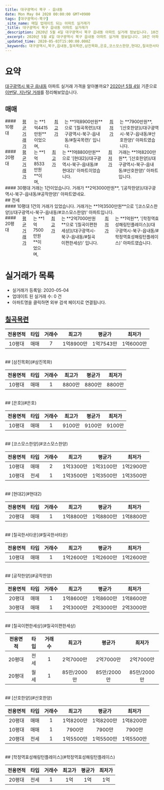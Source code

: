 ```yaml
---
title: 대구광역시 북구 - 읍내동
date: Mon May 04 2020 00:00:00 GMT+0900
tags: [대구광역시-북구]
_site_name: 매일 업데이트 되는 아파트 실거래가
_title: 대구광역시 북구 읍내동 아파트 실거래가
_description: 2020년 5월 4일 대구광역시 북구 읍내동 아파트 실거래 정보입니다. 10건 아파트 정보가 있습니다.
_excerpt: 2020년 5월 4일 대구광역시 북구 읍내동 아파트 실거래 정보입니다. 10건 아파트 정보가 있습니다.
_updated_time: 2020-05-03T15:00:00.000Z
_keywords: 대구광역시,북구,읍내동,칠곡목련,삼진목화,은호,코스모스한양,현대2,칠곡한서타운,공작한양,칠곡이편한세상,산호한양,학정역효성해링턴플레이스
---
```





# 요약
<ins>대구광역시 북구 읍내동</ins> 아파트 실거래 가격을 알아볼까요? <ins>2020년 5월 4일</ins> 기준으로 <ins>이번달, 지난달 거래</ins>를 정리해보았습니다.

## 매매
<div class="container">
<div class="six columns" markdown="1">
#### 10평대
<ins>평균 거래가</ins>는 **1억4415만원**이었으며, <ins>최고가</ins>는 **1억8900만원**으로 '[칠곡목련](/대구광역시-북구-읍내동/#칠곡목련)' 입니다. <ins>최저가</ins>는 **7900만원**, '[산호한양](/대구광역시-북구-읍내동/#산호한양)' 아파트였습니다.
</div>
<div class="six columns" markdown="1">
#### 20평대
<ins>평균 거래가</ins>는 **1억8533만원**이며, <ins>최고가</ins>는 **1억8800만원**으로 '[현대2](/대구광역시-북구-읍내동/#현대2)' 아파트이었습니다. <ins>최저가</ins> 거래는 **1억8200만원**, '[산호한양](/대구광역시-북구-읍내동/#산호한양)' 아파트입니다.
</div>
</div>
<div class="container">
<div class="twelve columns" markdown="1">
#### 30평대
거래는 1건이었습니다. 거래가 **2억3000만원**, '[공작한양](/대구광역시-북구-읍내동/#공작한양)' 아파트였네요.
</div>
</div>
## 전세
<div class="container">
<div class="six columns" markdown="1">
#### 10평대
1건의 거래가 있었습니다. 거래가는 **1억3500만원**으로 '[코스모스한양](/대구광역시-북구-읍내동/#코스모스한양)' 아파트입니다.
</div>
<div class="six columns" markdown="1">
#### 20평대
<ins>평균 거래가</ins>는 **1억7500만원**이었으며, <ins>최고가</ins>는 **2억7000만원**으로 '[칠곡이편한세상](/대구광역시-북구-읍내동/#칠곡이편한세상)' 입니다. <ins>최저가</ins>는 **1억원**, '[학정역효성해링턴플레이스](/대구광역시-북구-읍내동/#학정역효성해링턴플레이스)' 아파트였습니다.
</div>
</div>



# 실거래가 목록
- 실거래가 등록일: 2020-05-04
- 업데이트 된 실거래 수: 0 건
- 아파트명을 클릭하면 외부 검색 페이지로 연결됩니다.

## [칠곡목련](#칠곡목련)

|전용면적|타입|거래수|최고가|평균가|최저가|
|:---:|:---:|:---:|:---:|:---:|:---:|
|10평대|<span class="deal-type-1">매매</span>|7|1억8900만|1억7543만|1억6000만|

<br/>
## [삼진목화](#삼진목화)

|전용면적|타입|거래수|최고가|평균가|최저가|
|:---:|:---:|:---:|:---:|:---:|:---:|
|10평대|<span class="deal-type-1">매매</span>|1|8800만|8800만|8800만|

<br/>
## [은호](#은호)

|전용면적|타입|거래수|최고가|평균가|최저가|
|:---:|:---:|:---:|:---:|:---:|:---:|
|10평대|<span class="deal-type-1">매매</span>|1|9100만|9100만|9100만|

<br/>
## [코스모스한양](#코스모스한양)

|전용면적|타입|거래수|최고가|평균가|최저가|
|:---:|:---:|:---:|:---:|:---:|:---:|
|10평대|<span class="deal-type-1">매매</span>|2|1억3300만|1억3100만|1억2900만|
|10평대|<span class="deal-type-2">전세</span>|1|1억3500만|1억3500만|1억3500만|

<br/>
## [현대2](#현대2)

|전용면적|타입|거래수|최고가|평균가|최저가|
|:---:|:---:|:---:|:---:|:---:|:---:|
|20평대|<span class="deal-type-1">매매</span>|1|1억8800만|1억8800만|1억8800만|

<br/>
## [칠곡한서타운](#칠곡한서타운)

|전용면적|타입|거래수|최고가|평균가|최저가|
|:---:|:---:|:---:|:---:|:---:|:---:|
|10평대|<span class="deal-type-1">매매</span>|1|1억2600만|1억2600만|1억2600만|

<br/>
## [공작한양](#공작한양)

|전용면적|타입|거래수|최고가|평균가|최저가|
|:---:|:---:|:---:|:---:|:---:|:---:|
|20평대|<span class="deal-type-1">매매</span>|1|1억8600만|1억8600만|1억8600만|
|30평대|<span class="deal-type-1">매매</span>|1|2억3000만|2억3000만|2억3000만|

<br/>
## [칠곡이편한세상](#칠곡이편한세상)

|전용면적|타입|거래수|최고가|평균가|최저가|
|:---:|:---:|:---:|:---:|:---:|:---:|
|20평대|<span class="deal-type-2">전세</span>|1|2억7000만|2억7000만|2억7000만|
|20평대|<span class="deal-type-3">월세</span>|1|85만/2000만|85만/2000만|85만/2000만|

<br/>
## [산호한양](#산호한양)

|전용면적|타입|거래수|최고가|평균가|최저가|
|:---:|:---:|:---:|:---:|:---:|:---:|
|20평대|<span class="deal-type-1">매매</span>|1|1억8200만|1억8200만|1억8200만|
|10평대|<span class="deal-type-1">매매</span>|1|7900만|7900만|7900만|
|20평대|<span class="deal-type-2">전세</span>|1|1억5500만|1억5500만|1억5500만|

<br/>
## [학정역효성해링턴플레이스](#학정역효성해링턴플레이스)

|전용면적|타입|거래수|최고가|평균가|최저가|
|:---:|:---:|:---:|:---:|:---:|:---:|
|20평대|<span class="deal-type-2">전세</span>|1|1억|1억|1억|

<br/>



